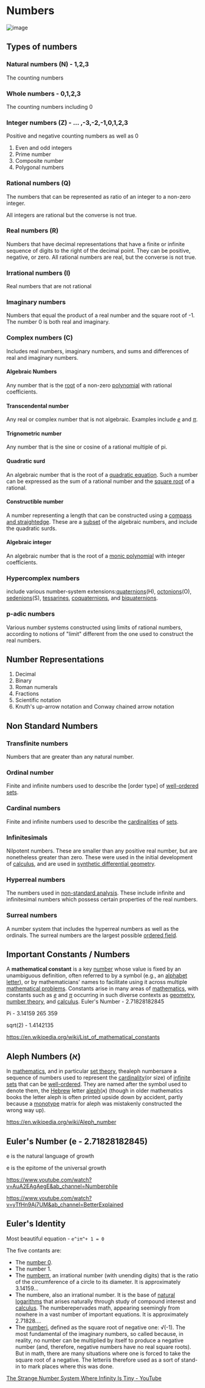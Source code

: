 # Numbers

![image](../../media/Numbers-image1.jpg)

## Types of numbers

### Natural numbers (N) - 1,2,3

The counting numbers

### Whole numbers - 0,1,2,3

The counting numbers including 0

### Integer numbers (Z) - ... ,-3,-2,-1,0,1,2,3

Positive and negative counting numbers as well as 0

1. Even and odd integers
2. Prime number
3. Composite number
4. Polygonal numbers

### Rational numbers (Q)

The numbers that can be represented as ratio of an integer to a non-zero integer.

All integers are rational but the converse is not true.

### Real numbers (R)

Numbers that have decimal representations that have a finite or infinite sequence of digits to the right of the decimal point. They can be positive, negative, or zero. All rational numbers are real, but the converse is not true.

### Irrational numbers (I)

Real numbers that are not rational

### Imaginary numbers

Numbers that equal the product of a real number and the square root of -1. The number 0 is both real and imaginary.

### Complex numbers (C)

Includes real numbers, imaginary numbers, and sums and differences of real and imaginary numbers.

#### Algebraic Numbers

Any number that is the [root](https://en.wikipedia.org/wiki/Root_of_a_function) of a non-zero [polynomial](https://en.wikipedia.org/wiki/Polynomial) with rational coefficients.

#### Transcendental number

Any real or complex number that is not algebraic. Examples include [*e*](https://en.wikipedia.org/wiki/E_(mathematical_constant)) and [*π*](https://en.wikipedia.org/wiki/Pi).

#### Trignometric number

Any number that is the sine or cosine of a rational multiple of pi.

#### Quadratic surd

An algebraic number that is the root of a [quadratic equation](https://en.wikipedia.org/wiki/Quadratic_equation). Such a number can be expressed as the sum of a rational number and the [square root](https://en.wikipedia.org/wiki/Square_root) of a rational.

#### Constructible number

A number representing a length that can be constructed using a [compass and straightedge](https://en.wikipedia.org/wiki/Compass_and_straightedge_constructions). These are a [subset](https://en.wikipedia.org/wiki/Subset) of the algebraic numbers, and include the quadratic surds.

#### Algebraic integer

An algebraic number that is the root of a [monic polynomial](https://en.wikipedia.org/wiki/Monic_polynomial) with integer coefficients.

### Hypercomplex numbers

include various number-system extensions:[quaternions](https://en.wikipedia.org/wiki/Quaternion)(H), [octonions](https://en.wikipedia.org/wiki/Octonion)(O), [sedenions](https://en.wikipedia.org/wiki/Sedenion)(S), [tessarines](https://en.wikipedia.org/wiki/Tessarine), [coquaternions](https://en.wikipedia.org/wiki/Coquaternion), and [biquaternions](https://en.wikipedia.org/wiki/Biquaternion).

### p-adic numbers

Various number systems constructed using limits of rational numbers, according to notions of "limit" different from the one used to construct the real numbers.

## Number Representations

1. Decimal
2. Binary
3. Roman numerals
4. Fractions
5. Scientific notation
6. Knuth's up-arrow notation and Conway chained arrow notation

## Non Standard Numbers

### Transfinite numbers

Numbers that are greater than any natural number.

### Ordinal number

Finite and infinite numbers used to describe the [order type] of [well-ordered sets](https://en.wikipedia.org/wiki/Well-ordered_set).

### Cardinal numbers

Finite and infinite numbers used to describe the [cardinalities](https://en.wikipedia.org/wiki/Cardinality) of [sets](https://en.wikipedia.org/wiki/Set_(mathematics)).

### Infinitesimals

Nilpotent numbers. These are smaller than any positive real number, but are nonetheless greater than zero. These were used in the initial development of [calculus](https://en.wikipedia.org/wiki/Calculus), and are used in [synthetic differential geometry](https://en.wikipedia.org/wiki/Synthetic_differential_geometry).

### Hyperreal numbers

The numbers used in [non-standard analysis](https://en.wikipedia.org/wiki/Non-standard_analysis). These include infinite and infinitesimal numbers which possess certain properties of the real numbers.

### Surreal numbers

A number system that includes the hyperreal numbers as well as the ordinals. The surreal numbers are the largest possible [ordered field](https://en.wikipedia.org/wiki/Ordered_field).

## Important Constants / Numbers

A **mathematical constant** is a key [number](https://en.wikipedia.org/wiki/Number) whose value is fixed by an unambiguous definition, often referred to by a symbol (e.g., an [alphabet letter](https://en.wikipedia.org/wiki/Letter_(alphabet))), or by mathematicians' names to facilitate using it across multiple [mathematical problems](https://en.wikipedia.org/wiki/Mathematical_problem). Constants arise in many areas of [mathematics](https://en.wikipedia.org/wiki/Mathematics), with constants such as [*e*](https://en.wikipedia.org/wiki/E_(mathematical_constant)) and [*π*](https://en.wikipedia.org/wiki/Pi) occurring in such diverse contexts as [geometry](https://en.wikipedia.org/wiki/Geometry), [number theory](https://en.wikipedia.org/wiki/Number_theory), and [calculus](https://en.wikipedia.org/wiki/Calculus).
Euler's Number - 2.71828182845

Pi - 3.14159 265 359

sqrt(2) - 1.4142135

https://en.wikipedia.org/wiki/List_of_mathematical_constants

## Aleph Numbers (א)

In [mathematics](https://en.wikipedia.org/wiki/Mathematics), and in particular [set theory](https://en.wikipedia.org/wiki/Set_theory), thealeph numbersare a sequence of numbers used to represent the [cardinality](https://en.wikipedia.org/wiki/Cardinality)(or size) of [infinite sets](https://en.wikipedia.org/wiki/Infinite_set) that can be [well-ordered](https://en.wikipedia.org/wiki/Well-ordered). They are named after the symbol used to denote them, the [Hebrew](https://en.wikipedia.org/wiki/Hebrew_alphabet) letter [aleph](https://en.wikipedia.org/wiki/Aleph)(א) (though in older mathematics books the letter aleph is often printed upside down by accident, partly because a [monotype](https://en.wikipedia.org/wiki/Monotype) matrix for aleph was mistakenly constructed the wrong way up).

https://en.wikipedia.org/wiki/Aleph_number

## Euler's Number (e - 2.71828182845)

e is the natural language of growth

e is the epitome of the universal growth

https://www.youtube.com/watch?v=AuA2EAgAegE&ab_channel=Numberphile

https://www.youtube.com/watch?v=yTfHn9Aj7UM&ab_channel=BetterExplained

## Euler's Identity

Most beautiful equation - `e^iπ^+ 1 = 0`

The five contants are:

- The [number 0](https://www.livescience.com/27853-who-invented-zero.html).
- The number 1.
- The [numberπ](https://www.livescience.com/29197-what-is-pi.html), an irrational number (with unending digits) that is the ratio of the circumference of a circle to its diameter. It is approximately 3.14159...
- The numbere, also an irrational number. It is the base of [natural logarithms](https://www.livescience.com/50940-logarithms.html) that arises naturally through study of compound interest and [calculus](https://www.livescience.com/50777-calculus.html). The numberepervades math, appearing seemingly from nowhere in a vast number of important equations. It is approximately 2.71828....
- The [numberi](https://www.livescience.com/42748-imaginary-numbers.html), defined as the square root of negative one: √(-1). The most fundamental of the imaginary numbers, so called because, in reality, no number can be multiplied by itself to produce a negative number (and, therefore, negative numbers have no real square roots). But in math, there are many situations where one is forced to take the square root of a negative. The letteriis therefore used as a sort of stand-in to mark places where this was done.

[The Strange Number System Where Infinity Is Tiny - YouTube](https://www.youtube.com/watch?v=tRaq4aYPzCc&ab_channel=Veritasium)
